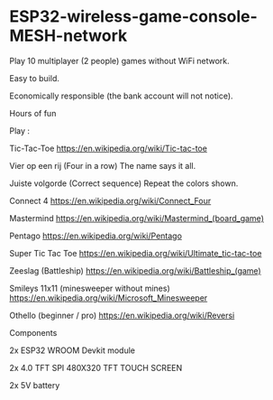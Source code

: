 # ESP32-wireless-game-console-MESH-network

Play 10 multiplayer (2 people) games without WiFi network. 

Easy to build.

Economically responsible (the bank account will not notice).

Hours of fun

Play :

Tic-Tac-Toe
https://en.wikipedia.org/wiki/Tic-tac-toe

Vier op een rij (Four in a row)
The name says it all.

Juiste volgorde (Correct sequence)
Repeat the colors shown.

Connect 4
https://en.wikipedia.org/wiki/Connect_Four

Mastermind
https://en.wikipedia.org/wiki/Mastermind_(board_game)

Pentago
https://en.wikipedia.org/wiki/Pentago

Super Tic Tac Toe
https://en.wikipedia.org/wiki/Ultimate_tic-tac-toe

Zeeslag (Battleship)
https://en.wikipedia.org/wiki/Battleship_(game)

Smileys 11x11 (minesweeper without mines)
https://en.wikipedia.org/wiki/Microsoft_Minesweeper

Othello (beginner / pro)
https://en.wikipedia.org/wiki/Reversi


Components

2x ESP32 WROOM Devkit module

2x 4.0 TFT SPI 480X320 TFT TOUCH SCREEN

2x 5V battery












